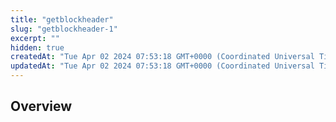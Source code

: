 ```yaml
---
title: "getblockheader"
slug: "getblockheader-1"
excerpt: ""
hidden: true
createdAt: "Tue Apr 02 2024 07:53:18 GMT+0000 (Coordinated Universal Time)"
updatedAt: "Tue Apr 02 2024 07:53:18 GMT+0000 (Coordinated Universal Time)"
---
```

## Overview

<br>
